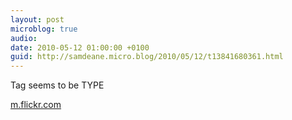 ```yaml
---
layout: post
microblog: true
audio: 
date: 2010-05-12 01:00:00 +0100
guid: http://samdeane.micro.blog/2010/05/12/t13841680361.html
---
```

Tag seems to be TYPE

[m.flickr.com](http://m.flickr.com/#/photos/mermaid99/4401964907/)
